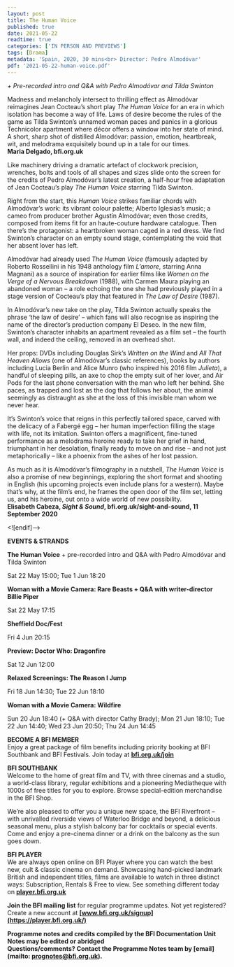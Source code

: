 ```yaml
---
layout: post
title: The Human Voice
published: true
date: 2021-05-22
readtime: true
categories: ['IN PERSON AND PREVIEWS']
tags: [Drama]
metadata: 'Spain, 2020, 30 mins<br> Director: Pedro Almodóvar'
pdf: '2021-05-22-human-voice.pdf'
---
```

_+ Pre-recorded intro and Q&A with Pedro Almodóvar and Tilda Swinton_

Madness and melancholy intersect to thrilling effect as Almodóvar reimagines Jean Cocteau’s short play _The Human Voice_ for an era in which isolation has become a way of life. Laws of desire become the rules of the game as Tilda Swinton’s unnamed woman paces and panics in a glorious Technicolor apartment where décor offers a window into her state of mind. A short, sharp shot of distilled Almodóvar: passion, emotion, heartbreak, wit, and melodrama exquisitely bound up in a tale for our times.<br>
**Maria Delgado, bfi.org.uk**

Like machinery driving a dramatic artefact of clockwork precision, wrenches, bolts and tools of all shapes and sizes slide onto the screen for the credits of Pedro Almodóvar’s latest creation, a half-hour free adaptation of Jean Cocteau’s play _The Human Voice_ starring Tilda Swinton.

Right from the start, this _Human Voice_ strikes familiar chords with Almodóvar’s work: its vibrant colour palette; Alberto Iglesias’s music; a cameo from producer brother Agustín Almodóvar; even those credits, composed from items fit for an haute-couture hardware catalogue. Then there’s the protagonist: a heartbroken woman caged in a red dress. We find Swinton’s character on an empty sound stage, contemplating the void that her absent lover has left.

Almodóvar had already used _The Human Voice_ (famously adapted by Roberto Rossellini in his 1948 anthology film _L’amore_, starring Anna Magnani) as a source of inspiration for earlier films like _Women on the Verge of a Nervous Breakdown_ (1988), with Carmen Maura playing an abandoned woman – a role echoing the one she had previously played in a stage version of Cocteau’s play that featured in _The Law of Desire_ (1987).

In Almodóvar’s new take on the play, Tilda Swinton actually speaks the phrase ‘the law of desire’ – which fans will also recognise as inspiring the name of the director’s production company El Deseo. In the new film, Swinton’s character inhabits an apartment revealed as a film set – the fourth wall, and indeed the ceiling, removed in an overhead shot.

Her props: DVDs including Douglas Sirk’s _Written on the Wind_ and _All That Heaven Allows_ (one of Almodóvar’s classic references), books by authors including Lucia Berlin and Alice Munro (who inspired his 2016 film _Julieta_), a handful of sleeping pills, an axe to chop the empty suit of her lover, and Air Pods for the last phone conversation with the man who left her behind. She paces, as trapped and lost as the dog that follows her about, the animal seemingly as distraught as she at the loss of this invisible man whom we never hear.

It’s Swinton’s voice that reigns in this perfectly tailored space, carved with the delicacy of a Fabergé egg – her human imperfection filling the stage with life, not its imitation. Swinton offers a magnificent, fine-tuned performance as a melodrama heroine ready to take her grief in hand, triumphant in her desolation, finally ready to move on and rise – and not just metaphorically – like a phoenix from the ashes of her lost passion.

As much as it is Almodóvar’s filmography in a nutshell, _The Human Voice_ is also a promise of new beginnings, exploring the short format and shooting in English (his upcoming projects even include plans for a western). Maybe that’s why, at the film’s end, he frames the open door of the film set, letting us, and his heroine, out onto a wide world of new possibility.<br>
**Elisabeth Cabeza, _Sight & Sound_, bfi.org.uk/sight-and-sound, 11 September 2020**<br>


<![endif]-->

**EVENTS & STRANDS**<br>

**The Human Voice** + pre-recorded intro and Q&A with Pedro Almodóvar and Tilda Swinton<br>

Sat 22 May 15:00; Tue 1 Jun 18:20<br>

**Woman with a Movie Camera: Rare Beasts + Q&A with writer-director Billie Piper**<br>

Sat 22 May 17:15<br>

**Sheffield Doc/Fest**<br>

Fri 4 Jun 20:15<br>

**Preview: Doctor Who: Dragonfire**<br>

Sat 12 Jun 12:00<br>

**Relaxed Screenings: The Reason I Jump**<br>

Fri 18 Jun 14:30; Tue 22 Jun 18:10<br>

**Woman with a Movie Camera: Wildfire**<br>

Sun 20 Jun 18:40 (+ Q&A with director Cathy Brady); Mon 21 Jun 18:10; Tue 22 Jun 14:40; Wed 23 Jun 20:50; Thu 24 Jun 14:45<br>



**BECOME A BFI MEMBER**<br>
Enjoy a great package of film benefits including priority booking at BFI Southbank and BFI Festivals. Join today at **[bfi.org.uk/join](https://www.bfi.org.uk/become-bfi-member)**

**BFI SOUTHBANK**<br>
Welcome to the home of great film and TV, with three cinemas and a studio, a world-class library, regular exhibitions and a pioneering Mediatheque with 1000s of free titles for you to explore. Browse special-edition merchandise in the BFI Shop.

We’re also pleased to offer you a unique new space, the BFI Riverfront – with unrivalled riverside views of Waterloo Bridge and beyond, a delicious seasonal menu, plus a stylish balcony bar for cocktails or special events. Come and enjoy a pre-cinema dinner or a drink on the balcony as the sun goes down.

**BFI PLAYER**<br>
We are always open online on BFI Player where you can watch the best new, cult & classic cinema on demand. Showcasing hand-picked landmark British and independent titles, films are available to watch in three distinct ways: Subscription, Rentals & Free to view. See something different today on **[player.bfi.org.uk](https://player.bfi.org.uk/)**

**Join the BFI mailing list** for regular programme updates. Not yet registered? Create a new account at **[www.bfi.org.uk/signup](https://player.bfi.org.uk/)**

**Programme notes and credits compiled by the BFI Documentation Unit  
Notes may be edited or abridged  
Questions/comments? Contact the Programme Notes team by [email](mailto: prognotes@bfi.org.uk).**
<!--stackedit_data:
eyJoaXN0b3J5IjpbLTE0NTA2Mjk3M119
-->
